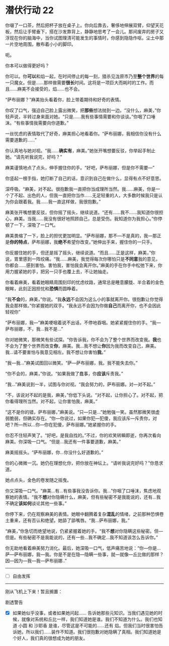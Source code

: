 # 潜伏行动 22

你啜了一口茶，然后把杯子放在桌子上。你向后靠去，奢侈地伸展双臂，仰望天花板，然后让手臂垂下，搭在沙发靠背上，静静地思考了一会儿。那间废弃的房子又浮现在你的脑海中，当你试图理清可能发生的事情时，你感到隐隐作呕。尘土中那一片空地周围，散布着小小的脚印。

呃。

你本可以做得更好吗？

你可以。你**可以**和焰一起，在时间停止的每一刻，猎杀见泷原市乃至**整个世界**的每一只魔女。但是……那样做需要**很长**时间。这将是一项巨大而耗时的工作。而且……麻美不会接受的，焰……也不会。

“萨布丽娜？”麻美抬头看着你，脸上带着期待和好奇的表情。

你叹了口气，强迫自己脸上露出微笑，把**那些**想法抛到一边。“没什么，麻美，”你轻声说，半转过身来面对她。“只是……我有些事情需要和你谈谈。”你咽了口唾沫。“有些事情我需要向你道歉。”

一丝忧虑的表情取代了好奇，麻美担心地看着你。“萨布丽娜，我相信你没有什么需要道歉的……”

你认真地与她对视。“我……**确实有**，麻美。”她张开嘴想要反驳，你举起手制止她。“请先听我说完，好吗？”

麻美谨慎地点了点头，伸手握住你的手。“好吧，萨布丽娜，但是你不需要—”

你竖起一根手指，她打断了自己的话，意识到自己在做什么，显得有点不好意思。

深呼吸。“麻美，对不起。很抱歉我一直把你当成理所当然。我……麻美，你是一个了不起、出色的人，但我一直把你当作……无足轻重的人，大多数时候我只是认为你会跟着我。我……我一直这样做，我很抱歉。”

麻美张开嘴想要反驳，但你摇了摇头，继续说道。“还有……我不……我知道你很担心，麻美。当我……我没有很好地照顾自己，总是受伤。我知道你为我担心。”你停顿了一下，深吸了一口气。

麻美畏缩了一下，脸上的担忧更加明显。“萨布丽娜，那不—不是真的，我—那正是**你的特点**，萨布丽娜，我**绝不**希望你改变。”她伸出手来，握住你的一只手。

你反握住她的手，但还是摇了摇头，继续说道。“而且……正是这样，麻美，”你说，胃里感到一阵绞痛。“我……麻美，我觉得每次你哪怕只是**不同意**我的意见，你都会……感到害怕。害怕我，害怕我会离开你。”麻美的手在你手中松弛下来，你用力握紧她的手，把另一只手也覆上去，不让她抽走。

你看着麻美，看着她眼睛周围刻印的忧虑纹路，通常总是睡意朦胧、半合着的金色眼眸，此刻正因担忧和**恐惧**而圆睁着。

“我**不会**的，麻美，”你说。“我**永远**不会因为这么小的事就离开你。很抱歉让你觉得我会那样做。”你紧握她的双手。“我永远不会因为你做**自己**而离开你，也不会因此轻视你”

“萨布丽娜，我—”麻美哽咽着说不出话，不停地吞咽。她紧紧握住你的手。“我—萨布丽娜，不，我...我不是...”

你对她微笑，那微笑有些试探。“你告诉我，你不会为了整个世界而改变我。**我**也不会为了整个世界而改变**你**，麻美。我...我不想让**你**因为我而改变自己，麻美。我...请不要害怕与我意见相左。我不想让你害怕**我**。”

“我—我...”麻美试图回以微笑。“萨—萨布丽娜，我。我不能失去你。”

“你不会的，麻美，”你说。“如果我做了蠢事，你**应该**斥责我。”

“我...”麻美说到一半，试图与你对视。“我会努力的，萨布丽娜。对—对不起。”

“不，该说对不起的是我，麻美，”你低下头说。“对不起，让你担心了。对不起，把你看得理所当然。对不起，让你害怕我，麻美。”

“这不是你的错，萨布丽娜，”麻美说。“只—只是...”她勉强一笑。虽然那微笑很虚弱脆弱，但确实存在。“你—你说过，如果你犯—犯傻，我应该斥—斥责你，对吧？所—所以...你—你在犯傻，萨布丽娜。”她紧握你的手。

你忍不住轻声笑了。“好吧，是我自找的。”不过，你的欢笑转瞬即逝，你再次看向麻美。你深吸一口气。“但是...我还有一件事要道歉，麻美。”

麻美摇摇头。“萨布丽娜，你...你没什么好道歉的。”

你的心微微一沉。她仍在理想化你，把你放在神坛上。“请听我说完好吗？”你恳求道。

她点点头，金色的卷发随之摇曳。

你又深吸一口气。“麻美...有...有些事我没告诉你。我...”你咽了口唾沫，焦虑地观察她的表情。“我不**想**对你隐瞒什么，麻美，但有些秘密不是我能说的，还有...我不确定**该如何**谈论其他一些事。” 

你停下来，仍在观察麻美的表情。她眼中翻腾着复杂**混乱**的情绪，之前那种恐惧卷土重来，还有否认和绝望。她舔了舔嘴唇。“我...萨布丽娜，我。”

“麻美，”你急切而绝望地说，仍紧紧握着她的手。“我不**想**对你隐瞒这些秘密。但—但是。有些秘密不是我能说的，还有一些...我不确定...我不知道该怎么告诉你。”

你无助地看着麻美努力消化。最后，她深吸一口气，低声痛苦地说：“你—你是...萨—萨布丽娜，我—我。你是不是在隐—隐瞒一些事，就—就像—丘比做的那样？因—因为—我—我—萨布丽娜..”

---

- [ ] 自由发挥

---

刚从飞机上下来！暂且搁置：

剧透警告

- [x] 如果她似乎没事，或者如果她问起…… 告诉她那些元知识。当我们遇见她的时候，就像对系统和丘比一样，我们知道她是谁。我们不知道为什么。我们也知道 小圆 和 沙耶香 是谁，尽管这是不可能的……还有 焰。但我们当时很害怕告诉她，所以我们……装作不知道。我们很抱歉对她隐瞒了真相。我们知道她是个好人，我们真的很想成为她的朋友。
